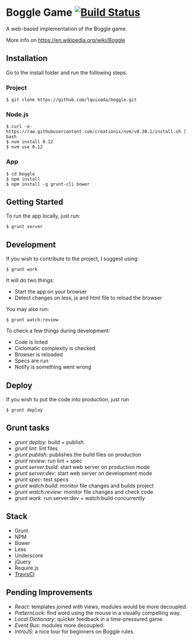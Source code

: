# Boggle Game [![Build Status](https://travis-ci.org/lquixada/boggle.svg?branch=master)](https://travis-ci.org/lquixada/boggle)

A web-based implementation of the Boggle game.

More info on https://en.wikipedia.org/wiki/Boggle

## Installation

Go to the install folder and run the following steps.

### Project

```
$ git clone https://github.com/lquixada/boggle.git
```

### Node.js

```
$ curl -o- https://raw.githubusercontent.com/creationix/nvm/v0.30.1/install.sh | bash
$ nvm install 0.12
$ nvm use 0.12
```

### App

```
$ cd boggle
$ npm install
$ npm install -g grunt-cli bower
```

## Getting Started

To run the app locally, just run:

```
$ grunt server
```

## Development

If you wish to contribute to the project, I suggest using:

```
$ grunt work
```

It will do two things:
* Start the app on your browser
* Detect changes on less, js and html file to reload the browser

You may also run:

```
$ grunt watch:review
```

To check a few things during development:
* Code is linted
* Ciclomatic complexity is checked
* Browser is reloaded
* Specs are run
* Notify is something went wrong

## Deploy

If you wish to put the code into production, just run

```
$ grunt deploy
```

## Grunt tasks

* *grunt deploy*: build + publish
* *grunt lint*: lint files
* *grunt publish*: publishes the build files on production
* *grunt review*: run lint + spec
* *grunt server:build*: start web server on production mode
* *grunt server:dev*: start web server on development mode
* *grunt spec*: test specs
* *grunt watch:build*: monitor file changes and builds project
* *grunt watch:review*: monitor file changes and check code
* *grunt work*: run server:dev + watch:build concurrently


## Stack

* Grunt
* NPM
* Bower
* Less
* Underscore
* jQuery
* Require.js
* [TravisCI](https://travis-ci.org/lquixada/boggle)


## Pending Improvements

* *React*: templates joined with views, modules would be more decoupled.
* *PatternLock*: find word using the mouse in a visually compelling way.
* *Local Dictionary*: quicker feedback in a time-pressured game.
* *Event Bus*: modules more decoupled.
* *IntroJS*: a nice tour for beginners on Boggle rules.
